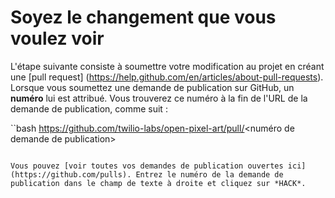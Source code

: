 # Soyez le changement que vous voulez voir

L'étape suivante consiste à soumettre votre modification au projet en créant une [pull request] (https://help.github.com/en/articles/about-pull-requests). Lorsque vous soumettez une demande de publication sur GitHub, un __numéro__ lui est attribué. Vous trouverez ce numéro à la fin de l'URL de la demande de publication, comme suit :

``bash
https://github.com/twilio-labs/open-pixel-art/pull/<numéro de demande de publication>
```

Vous pouvez [voir toutes vos demandes de publication ouvertes ici] (https://github.com/pulls). Entrez le numéro de la demande de publication dans le champ de texte à droite et cliquez sur *HACK*.
